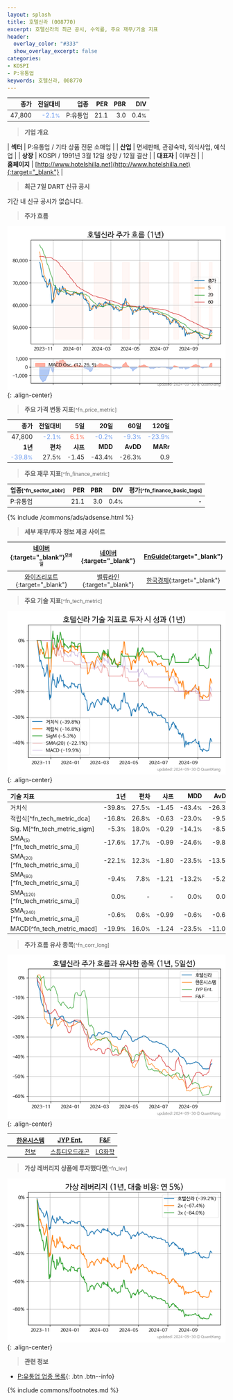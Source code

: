 ```yaml
---
layout: splash
title: 호텔신라 (008770)
excerpt: 호텔신라의 최근 공시, 수익률, 주요 재무/기술 지표
header:
  overlay_color: "#333"
  show_overlay_excerpt: false
categories:
- KOSPI
- P:유통업
keywords: 호텔신라, 008770
---
```


| **종가** | **전일대비** | **업종** | **PER** | **PBR** | **DIV** |
| -------: | -----------: | -------: | ------: | ------: | ------: |
| 47,800 | <span style="color: cornflowerblue">-2.1<small>%</small></span> | P:유통업 | 21.1 | 3.0 | 0.4<small>%</small> |

<!-- more -->


> **기업 개요**<a id="company"></a>

| <span style="white-space:nowrap;">**섹터**</span> | P:유통업 / 기타 상품 전문 소매업 |
| <span style="white-space:nowrap;">**산업**</span> | 면세판매, 관광숙박, 외식사업, 예식업 |
| <span style="white-space:nowrap;">**상장**</span> | KOSPI / 1991년 3월 12일 상장 / 12월 결산 |
| <span style="white-space:nowrap;">**대표자**</span> | 이부진 |
| <span style="white-space:nowrap;">**홈페이지**</span> | [http://www.hotelshilla.net](http://www.hotelshilla.net){:target="_blank"} |


> **최근 7일 DART 신규 공시**<a id="dart"></a>

기간 내 신규 공시가 없습니다.


> **주가 흐름**<a id="price"></a>

![008770](/stock/images/008770.png){: .align-center}


> **주요 가격 변동 지표**<small>[^fn_price_metric]</small>

| **종가** | **전일대비** | **5일** | **20일** | **60일** | **120일** |
| -------: | -----------: | ------: | -------: | -------: | --------: |
| 47,800 | <span style="color: cornflowerblue">-2.1<small>%</small></span> | <span style="color: tomato">6.1<small>%</small></span> | <span style="color: cornflowerblue">-0.2<small>%</small></span> | <span style="color: cornflowerblue">-9.3<small>%</small></span> | <span style="color: cornflowerblue">-23.9<small>%</small></span> |
| **1년** | **편차** | **샤프** | **MDD** | **AvDD** | **MARr** |
| <span style="color: cornflowerblue">-39.8<small>%</small></span> | 27.5<small>%</small> | -1.45 | -43.4<small>%</small> | -26.3<small>%</small> | 0.9 |


> **주요 재무 지표**<small>[^fn_finance_metric]</small>

| **업종**<small>[^fn_sector_abbr]</small> | **PER** | **PBR** | **DIV** | **평가**<small>[^fn_finance_basic_tags]</small> |
| :--------------------------------------- | ------: | ------: | ------: | ----------------------------------------------: |
| P:유통업 | 21.1 | 3.0 | 0.4<small>%</small> | - |



{% include /commons/ads/adsense.html %}

> **세부 재무/투자 정보 제공 사이트**

| [네이버](https://m.stock.naver.com/domestic/stock/008770/finance/summary){:target="_blank"}<sup><small>모바일</small></sup> | [네이버](https://finance.naver.com/item/coinfo.naver?code=008770){:target="_blank"} | [FnGuide](https://comp.fnguide.com/SVO2/ASP/SVD_Invest.asp?gicode=A008770&MenuYn=Y){:target="_blank"} |
| :---: | :---: | :---: |
| [와이즈리포트](https://comp.wisereport.co.kr/company/c1040001.aspx?cmp_cd=008770){:target="_blank"} | [밸류라인](https://www.valueline.co.kr/finance/summary/008770){:target="_blank"} | [한국경제](https://markets.hankyung.com/stock/008770/financial-summary){:target="_blank"} |


> **주요 기술 지표**<small>[^fn_tech_metric]</small>


![008770](/stock/images/008770_tech.png){: .align-center}

| **기술 지표** | **1년** | **편차** | **샤프** | **MDD** | **AvDD** |
| :------------ | ------: | -----------: | -------: | ------: | -------: |
| 거치식 | -39.8<small>%</small> | 27.5<small>%</small> | -1.45 | -43.4<small>%</small> | -26.3<small>%</small> |
| 적립식[^fn_tech_metric_dca] | -16.8<small>%</small> | 26.8<small>%</small> | -0.63 | -23.0<small>%</small> | -9.5<small>%</small> |
| Sig. M[^fn_tech_metric_sigm] | -5.3<small>%</small> | 18.0<small>%</small> | -0.29 | -14.1<small>%</small> | -8.5<small>%</small> |
| SMA<small><sub>(5)</sub></small>[^fn_tech_metric_sma_i] | -17.6<small>%</small> | 17.7<small>%</small> | -0.99 | -24.6<small>%</small> | -9.8<small>%</small> |
| SMA<small><sub>(20)</sub></small>[^fn_tech_metric_sma_i] | -22.1<small>%</small> | 12.3<small>%</small> | -1.80 | -23.5<small>%</small> | -13.5<small>%</small> |
| SMA<small><sub>(60)</sub></small>[^fn_tech_metric_sma_i] | -9.4<small>%</small> | 7.8<small>%</small> | -1.21 | -13.2<small>%</small> | -5.2<small>%</small> |
| SMA<small><sub>(120)</sub></small>[^fn_tech_metric_sma_i] | 0.0<small>%</small> | - | - | 0.0<small>%</small> | 0.0<small>%</small> |
| SMA<small><sub>(240)</sub></small>[^fn_tech_metric_sma_i] | -0.6<small>%</small> | 0.6<small>%</small> | -0.99 | -0.6<small>%</small> | -0.6<small>%</small> |
| MACD[^fn_tech_metric_macd] | -19.9<small>%</small> | 16.0<small>%</small> | -1.24 | -23.5<small>%</small> | -11.0<small>%</small> |


> **주가 흐름 유사 종목**<a id="corr"></a><small>[^fn_corr_long]</small>

![008770](/stock/images/008770_corr.png){: .align-center}

|       | [한온시스템](/018880/) | [JYP Ent.](/035900/) | [F&F](/383220/) |
| :---: | :------------------------------------: | :------------------------------------: | :------------------------------------: |
|       | [천보](/278280/) | [스튜디오드래곤](/253450/) | [LG화학](/051910/) |


> **가상 레버리지 상품에 투자했다면**<a id="2x"></a><small>[^fn_lev]</small>

![008770](/stock/images/008770_2x.png){: .align-center}


> **관련 정보**

- [P:유통업 업종 목록](/stats/sector/kospi_업종_유통업_종목/){: .btn .btn--info}

{% include commons/footnotes.md %}
